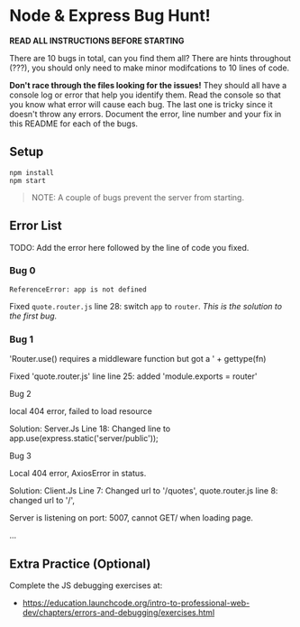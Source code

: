 # Node & Express Bug Hunt!

**READ ALL INSTRUCTIONS BEFORE STARTING**

There are 10 bugs in total, can you find them all? There are hints throughout (???), you should only need to make minor modifcations to 10 lines of code.

**Don't race through the files looking for the issues!** They should all have a console log or error that help you identify them. Read the console so that you know what error will cause each bug. The last one is tricky since it doesn't throw any errors. Document the error, line number and your fix in this README for each of the bugs.

## Setup
```
npm install
npm start
```

> NOTE: A couple of bugs prevent the server from starting.

## Error List

TODO: Add the error here followed by the line of code you fixed.

### Bug 0

`ReferenceError: app is not defined`

Fixed `quote.router.js` line 28: switch `app` to `router`. _This is the solution to the first bug._

### Bug 1


'Router.use() requires a middleware function but got a ' + gettype(fn)

Fixed 'quote.router.js' line line 25: added 'module.exports = router' 


Bug 2

local 404 error, failed to load resource

Solution: Server.Js Line 18: Changed line to app.use(express.static('server/public'));

Bug 3

Local 404 error, AxiosError in status. 

Solution: Client.Js Line 7: Changed url to '/quotes',
          quote.router.js line 8: changed url to '/',


Server is listening on port: 5007, cannot GET/ when loading page.


...

## Extra Practice (Optional)

Complete the JS debugging exercises at:

- https://education.launchcode.org/intro-to-professional-web-dev/chapters/errors-and-debugging/exercises.html
